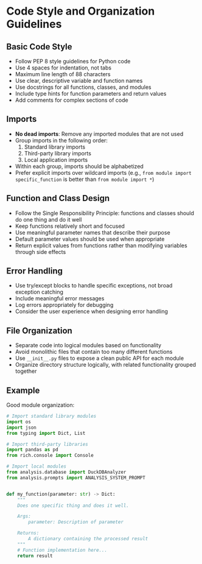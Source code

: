 # Code Style and Organization Guidelines

## Basic Code Style

- Follow PEP 8 style guidelines for Python code
- Use 4 spaces for indentation, not tabs
- Maximum line length of 88 characters
- Use clear, descriptive variable and function names
- Use docstrings for all functions, classes, and modules
- Include type hints for function parameters and return values
- Add comments for complex sections of code

## Imports

- **No dead imports**: Remove any imported modules that are not used
- Group imports in the following order:
  1. Standard library imports
  2. Third-party library imports
  3. Local application imports
- Within each group, imports should be alphabetized
- Prefer explicit imports over wildcard imports (e.g., `from module import specific_function` is better than `from module import *`)

## Function and Class Design

- Follow the Single Responsibility Principle: functions and classes should do one thing and do it well
- Keep functions relatively short and focused
- Use meaningful parameter names that describe their purpose
- Default parameter values should be used when appropriate
- Return explicit values from functions rather than modifying variables through side effects

## Error Handling

- Use try/except blocks to handle specific exceptions, not broad exception catching
- Include meaningful error messages
- Log errors appropriately for debugging
- Consider the user experience when designing error handling

## File Organization

- Separate code into logical modules based on functionality
- Avoid monolithic files that contain too many different functions
- Use `__init__.py` files to expose a clean public API for each module
- Organize directory structure logically, with related functionality grouped together

## Example

Good module organization:

```python
# Import standard library modules
import os
import json
from typing import Dict, List

# Import third-party libraries
import pandas as pd
from rich.console import Console

# Import local modules
from analysis.database import DuckDBAnalyzer
from analysis.prompts import ANALYSIS_SYSTEM_PROMPT


def my_function(parameter: str) -> Dict:
    """
    Does one specific thing and does it well.

    Args:
        parameter: Description of parameter

    Returns:
        A dictionary containing the processed result
    """
    # Function implementation here...
    return result
```